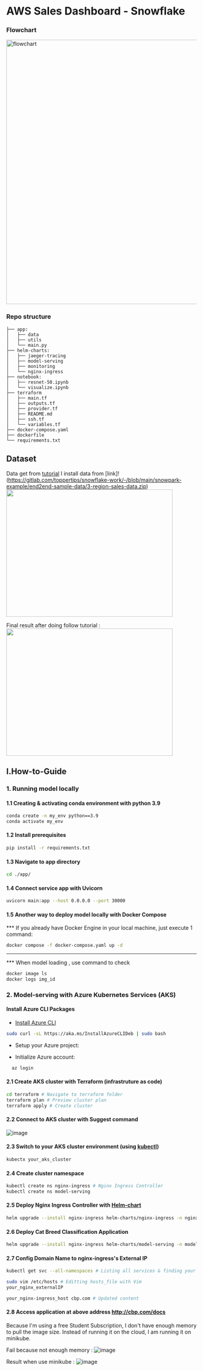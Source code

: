 # AWS Sales Dashboard - Snowflake

### Flowchart

<img src="./image/system.jpg" alt="flowchart" width="700"/>

### Repo structure
```
├── app: 
│   ├── data
│   ├── utils
│   └── main.py
├── helm-charts:
│   ├── jaeger-tracing
│   ├── model-serving
│   ├── monitoring
│   └── nginx-ingress
├── notebook: 
│   ├── resnet-50.ipynb
│   └── visualize.ipynb
├── terraform
│   ├── main.tf
│   ├── outputs.tf
│   ├── provider.tf
│   ├── README.md
│   ├── ssh.tf
│   └── variables.tf
├── docker-compose.yaml
├── dockerfile
└── requirements.txt
```

## **Dataset**
Data get from [tutorial](https://www.youtube.com/watch?v=1jC98XQwBZw)
I install data from [link]!(https://gitlab.com/toppertips/snowflake-work/-/blob/main/snowpark-example/end2end-sample-data/3-region-sales-data.zip)
<img src="./image/sampledata.jpg" width="440" height="337">


Final result after doing follow tutorial :
<img src="./image/dashboard.jpg" width="440" height="337">

## I.How-to-Guide

### 1. Running model locally
#### 1.1 Creating & activating conda environment with python 3.9
```bash
conda create -n my_env python==3.9
conda activate my_env
```

#### 1.2 Install prerequisites
```bash
pip install -r requirements.txt
```

#### 1.3 Navigate to app directory
```bash
cd ./app/
```

#### 1.4 Connect service app with Uvicorn
```bash
uvicorn main:app --host 0.0.0.0 --port 30000
```

#### 1.5 Another way to deploy model locally with Docker Compose
*** If you already have Docker Engine in your local machine, just execute 1 command:
```bash
docker compose -f docker-compose.yaml up -d
```
---
*** When model loading , use command to check
```bash
docker image ls
docker logs img_id
```

### 2. Model-serving with Azure Kubernetes Services (AKS)
#### Install Azure CLI Packages
+ [Install Azure CLI](https://learn.microsoft.com/en-us/cli/azure/install-azure-cli)
```bash
sudo curl -sL https://aka.ms/InstallAzureCLIDeb | sudo bash 
```
+ Setup your Azure project:
- Initialize Azure account:
```bash
  az login
```
#### 2.1 Create AKS cluster with Terraform (infrastruture as code)
```bash
cd terraform # Navigate to terraform folder
terraform plan # Preview cluster plan
terraform apply # Create cluster
```

#### 2.2 Connect to AKS cluster with Suggest command
![image](https://github.com/tuananh1006/Motorbike-Classification/blob/main/readme_images/connectazure.png)

#### 2.3 Switch to your AKS cluster environment (using [kubectl](https://kubernetes.io/docs/tasks/tools/))
```bash
kubectx your_aks_cluster
```

#### 2.4 Create cluster namespace
```bash
kubectl create ns nginx-ingress # Nginx Ingress Controller
kubectl create ns model-serving
```

#### 2.5 Deploy Nginx Ingress Controller with [Helm-chart](https://helm.sh/)
```bash
helm upgrade --install nginx-ingress helm-charts/nginx-ingress -n nginx-ingress           
```

#### 2.6 Deploy Cat Breed Classification Application
```bash
helm upgrade --install nginx-ingress helm-charts/model-serving -n model-serving           
```

#### 2.7 Config Domain Name to nginx-ingress's External IP
```bash
kubectl get svc --all-namespaces # Listing all services & finding your nginx External IP

sudo vim /etc/hosts # Editting hosts_file with Vim
your_nginx_externalIP 

your_nginx-ingress_host cbp.com # Updated content
```

#### 2.8 Access application at above address http://cbp.com/docs

Because I'm using a free Student Subscription, I don't have enough memory to pull the image size. Instead of running it on the cloud, I am running it on minikube.

Fail because not enough memory :
![image](https://github.com/tuananh1006/Motorbike-Classification/blob/main/readme_images/fail.png)

Result when use minikube  :
![image](https://github.com/tuananh1006/Motorbike-Classification/blob/main/readme_images/minikube.png)



